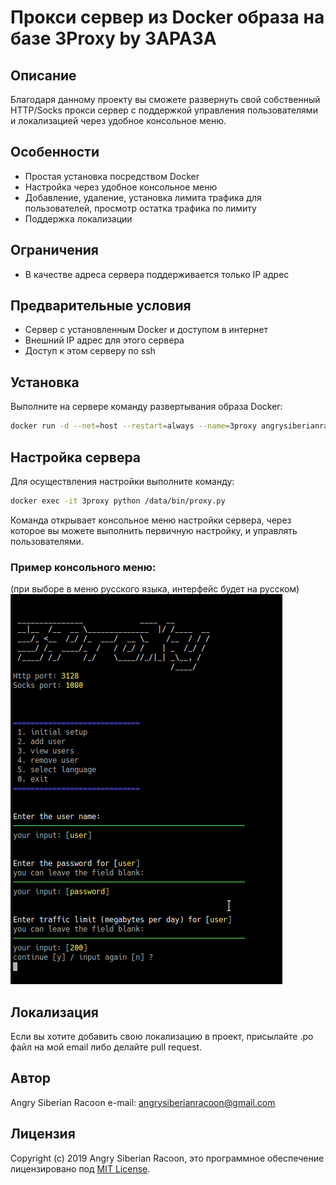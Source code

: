 # Прокси сервер из Docker образа на базе 3Proxy by 3APA3A
## Описание
Благодаря данному проекту вы сможете развернуть свой собственный HTTP/Socks прокси сервер с поддержкой управления пользователями и локализацией через удобное консольное меню.

## Особенности
* Простая установка посредством Docker
* Настройка через удобное консольное меню
* Добавление, удаление, установка лимита трафика для пользователей, просмотр остатка трафика по лимиту
* Поддержка локализации

## Ограничения
* В качестве адреса сервера поддерживается только IP адрес

## Предварительные условия
* Сервер с установленным Docker и доступом в интернет
* Внешний IP адрес для этого сервера
* Доступ к этом серверу по ssh

## Установка
Выполните на сервере команду развертывания образа Docker:

```Bash
docker run -d --net=host --restart=always --name=3proxy angrysiberianracoon/3proxy
```

## Настройка сервера
Для осуществления настройки выполните команду:

```Bash
docker exec -it 3proxy python /data/bin/proxy.py
```
Команда открывает консольное меню настройки сервера, через которое вы можете выполнить первичную настройку, и управлять пользователями.

### Пример консольного меню:
(при выборе в меню русского языка, интерфейс будет на русском)
![Пример консольного меню](https://github.com/angrysiberianracoon/3proxy/blob/master/docs/screen_sample.png?raw=true)

## Локализация
Если вы хотите добавить свою локализацию в проект, присылайте .po файл на мой email либо делайте pull request.

## Автор
Angry Siberian Racoon
e-mail: angrysiberianracoon@gmail.com

## Лицензия
Copyright (c) 2019 Angry Siberian Racoon, это программное обеспечение лицензировано под [MIT License](https://github.com/angrysiberianracoon/3proxy/blob/master/LICENSE).